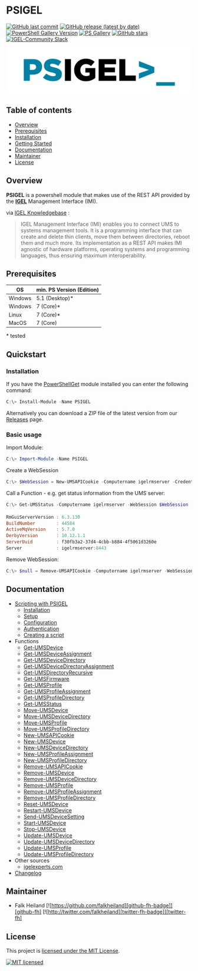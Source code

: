 # PSIGEL

[![GitHub last commit][github-commit-badge]][github-psigel]
[![GitHub release (latest by date)][github-release-badge]][github-psigel]
[![PowerShell Gallery Version][psgallery-v-badge]][powershell-gallery]
[![PS Gallery][psgallery-dl-badge]][powershell-gallery]
[![GitHub stars][github-start-badge]][github-psigel]
[![IGEL-Community Slack][slack-badge]][slack-igelcommunity]

![Logo](PSIGEL_1280_320.png)

## Table of contents

- [Overview](#overview)
- [Prerequisites](#prerequisites)
- [Installation](#installation)
- [Getting Started](#getting-started)
- [Documentation](#documentation)
- [Maintainer](#maintainer)
- [License](#license)

## Overview

**PSIGEL** is a powershell module that makes use of the REST API provided by the [**IGEL**](https://www.igel.com) Management Interface (IMI).

via [IGEL Knowledgebase](https://kb.igel.com/igelimi-v3/en/imi-manual-2723216.html) :
> IGEL Management Interface (IMI) enables you to connect UMS to systems management tools. It is a programming interface that can create and delete thin clients, move them between directories, reboot them and much more. Its implementation as a REST API makes IMI agnostic of hardware platforms, operating systems and programming languages, thus ensuring maximum interoperability.

## Prerequisites

|OS|min. PS Version (Edition)|
|-|-|
|Windows|5.1 (Desktop)\*|
|Windows|7 (Core)\*|
|Linux|7 (Core)\*|
|MacOS|7 (Core)|

\* tested

## Quickstart

### Installation

If you have the [PowerShellGet](https://github.com/powershell/powershellget) module installed you can enter the following command:

```powershell
C:\> Install-Module -Name PSIGEL
```

Alternatively you can download a ZIP file of the latest version from our [Releases](https://github.com/IGEL-Community/PSIGEL/releases) page.

### Basic usage

Import Module:

```powershell
C:\> Import-Module -Name PSIGEL
```

Create a WebSession

```powershell
C:\> $WebSession = New-UMSAPICookie -Computername igelrmserver -Credential (Get-Credential)
```

Call a Function - e.g. get status information from the UMS server:

```powershell
C:\> Get-UMSStatus -Computername igelrmserver -WebSession $WebSession

RmGuiServerVersion : 6.3.130
BuildNumber        : 44584
ActiveMqVersion    : 5.7.0
DerbyVersion       : 10.12.1.1
ServerUuid         : f30fb3a2-37d4-4cbb-b884-4f5061d3260e
Server             : igelrmserver:8443
```

Remove WebSession:

```powershell
C:\> $null = Remove-UMSAPICookie -Computername igelrmserver -WebSession $WebSession
```

## Documentation

- [Scripting with PSIGEL](/Docs/Scripting-with-PSIGEL.md)
  - [Installation](/Docs/Scripting-with-PSIGEL.md#installation)
  - [Setup](/Docs/Scripting-with-PSIGEL.md#setup)
  - [Configuration](/Docs/Scripting-with-PSIGEL.md#configuration)
  - [Authentication](/Docs/Scripting-with-PSIGEL.md#authentication)
  - [Creating a script](/Docs/Scripting-with-PSIGEL.md#creating-a-script)
- Functions
  - [Get-UMSDevice](/Docs/Get-UMSDevice.md)
  - [Get-UMSDeviceAssignment](/Docs/Get-UMSDeviceAssignment.md)
  - [Get-UMSDeviceDirectory](/Docs/Get-UMSDeviceDirectory.md)
  - [Get-UMSDeviceDirectoryAssignment](/Docs/Get-UMSDeviceDirectoryAssignment.md)
  - [Get-UMSDirectoryRecursive](/Docs/Get-UMSDirectoryRecursive.md)
  - [Get-UMSFirmware](/Docs/Get-UMSFirmware.md)
  - [Get-UMSProfile](/Docs/Get-UMSProfile.md)
  - [Get-UMSProfileAssignment](/Docs/Get-UMSProfileAssignment.md)
  - [Get-UMSProfileDirectory](/Docs/Get-UMSProfileDirectory.md)
  - [Get-UMSStatus](/Docs/Get-UMSStatus.md)
  - [Move-UMSDevice](/Docs/Move-UMSDevice.md)
  - [Move-UMSDeviceDirectory](/Docs/Move-UMSDeviceDirectory.md)
  - [Move-UMSProfile](/Docs/Move-UMSProfile.md)
  - [Move-UMSProfileDirectory](/Docs/Move-UMSProfileDirectory.md)
  - [New-UMSAPICookie](/Docs/New-UMSAPICookie.md)
  - [New-UMSDevice](/Docs/New-UMSDevice.md)
  - [New-UMSDeviceDirectory](/Docs/New-UMSDeviceDirectory.md)
  - [New-UMSProfileAssignment](/Docs/New-UMSProfileAssignment.md)
  - [New-UMSProfileDirectory](/Docs/New-UMSProfileDirectory.md)
  - [Remove-UMSAPICookie](/Docs/Remove-UMSAPICookie.md)
  - [Remove-UMSDevice](/Docs/Remove-UMSDevice.md)
  - [Remove-UMSDeviceDirectory](/Docs/Remove-UMSDeviceDirectory.md)
  - [Remove-UMSProfile](/Docs/Remove-UMSProfile.md)
  - [Remove-UMSProfileAssignment](/Docs/Remove-UMSProfileAssignment.md)
  - [Remove-UMSProfileDirectory](/Docs/Remove-UMSProfileDirectory.md)
  - [Reset-UMSDevice](/Docs/Reset-UMSDevice.md)
  - [Restart-UMSDevice](/Docs/Restart-UMSDevice.md)
  - [Send-UMSDeviceSetting](/Docs/Send-UMSDeviceSetting.md)
  - [Start-UMSDevice](/Docs/Start-UMSDevice.md)
  - [Stop-UMSDevice](/Docs/Stop-UMSDevice.md)
  - [Update-UMSDevice](/Docs/Update-UMSDevice.md)
  - [Update-UMSDeviceDirectory](/Docs/Update-UMSDeviceDirectory.md)
  - [Update-UMSProfile](/Docs/Update-UMSProfile.md)
  - [Update-UMSProfileDirectory](/Docs/Update-UMSProfileDirectory.md)
- Other sources
  - [igelexperts.com](https://www.igelexperts.com/category/igel/psigel/)
- [Changelog](CHANGELOG.md)

## Maintainer

- Falk Heiland
[![https://github.com/falkheiland][github-fh-badge]][github-fh]
[![http://twitter.com/falkheiland][twitter-fh-badge]][twitter-fh]

## License

This project is [licensed under the MIT License](LICENSE).

[![MIT licensed][mit-badge]][mit-license]

[psgallery-dl-badge]: https://img.shields.io/powershellgallery/dt/PSIGEL.svg?logo=powershell
[powershell-gallery]: https://www.powershellgallery.com/packages/PSIGEL/
[mit-badge]: https://img.shields.io/github/license/IGEL-Community/PSIGEL?logo=github
[mit-license]: LICENSE
[github-commit-badge]: https://img.shields.io/github/last-commit/IGEL-Community/PSIGEL?logo=github
[github-psigel]: https://github.com/IGEL-Community/PSIGEL
[github-release-badge]: https://img.shields.io/github/release/IGEL-Community/PSIGEL/all.svg?logo=github
[psgallery-v-badge]: https://img.shields.io/powershellgallery/v/PSIGEL?include_prereleases&logo=powershell
[github-start-badge]: https://img.shields.io/github/stars/IGEL-Community/PSIGEL?logo=github
[slack-badge]: https://img.shields.io/badge/chat-IGEL%20Community-brightgreen?logo=slack
[slack-igelcommunity]: https://igelcommunity.slack.com/
[github-fh-badge]: https://img.shields.io/badge/Github-falkheiland-green?logo=github
[github-fh]: https://github.com/falkheiland
[twitter-fh-badge]: https://img.shields.io/badge/Twitter-falkheiland-blue?logo=twitter
[twitter-fh]: https://twitter.com/falkheiland
